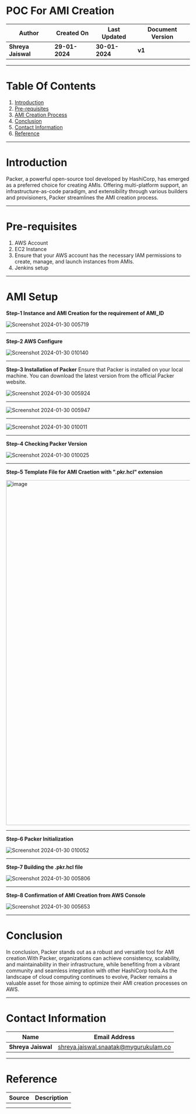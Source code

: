 # POC For AMI Creation

| **Author** | **Created On** | **Last Updated** | **Document Version** |
| ---------- | -------------- | ---------------- | -------------------- |
| **Shreya Jaiswal** | **29-01-2024** | **30-01-2024** | **v1** |

***

# Table Of Contents

1. [Introduction](https://github.com/avengers-p7/Documentation/edit/main/Application_CI/Design/AMI_POC.md#introduction)
2. [Pre-requisites](https://github.com/avengers-p7/Documentation/edit/main/Application_CI/Design/AMI_POC.md#pre-requisites)
3. [AMI Creation Process](https://github.com/avengers-p7/Documentation/edit/main/Application_CI/Design/AMI_POC.md#AMIcreation)
4. [Conclusion](https://github.com/avengers-p7/Documentation/edit/main/Application_CI/Design/AMI_POC.md#conclusion)
5. [Contact Information](https://github.com/avengers-p7/Documentation/edit/main/Application_CI/Design/AMI_POC.md#contactinformation)
6. [Reference](https://github.com/avengers-p7/Documentation/edit/main/Application_CI/Design/AMI_POC.md#reference)
 
***

# Introduction

 Packer, a powerful open-source tool developed by HashiCorp, has emerged as a preferred choice for creating AMIs. Offering multi-platform 
 support, an infrastructure-as-code paradigm, and extensibility through various builders and provisioners, Packer streamlines the AMI creation 
 process. 

***

# Pre-requisites

1. AWS Account
2. EC2 Instance
3. Ensure that your AWS account has the necessary IAM permissions to create, manage, and launch instances from AMIs.
4. Jenkins setup

***

# AMI Setup

**Step-1 Instance and AMI Creation for the requirement of AMI_ID**

![Screenshot 2024-01-30 005719](https://github.com/avengers-p7/Documentation/assets/156057205/4a2fe7c1-ca33-4046-b7fd-d6a95d98b914)



***

**Step-2 AWS Configure**

![Screenshot 2024-01-30 010140](https://github.com/avengers-p7/Documentation/assets/156057205/6cff8c8b-6a34-414a-b253-d64c23879f95)

***

**Step-3 Installation of Packer**
Ensure that Packer is installed on your local machine. You can download the latest version from the official Packer website.

![Screenshot 2024-01-30 005924](https://github.com/avengers-p7/Documentation/assets/156057205/45545f06-acb5-4ff2-ac62-270845f6b152)

***

![Screenshot 2024-01-30 005947](https://github.com/avengers-p7/Documentation/assets/156057205/c73fef4b-5dfd-4943-8412-6899fd9708d6)

***

![Screenshot 2024-01-30 010011](https://github.com/avengers-p7/Documentation/assets/156057205/6d8d1029-c757-45fd-8598-6a4ef7751213)


***

**Step-4 Checking Packer Version**


![Screenshot 2024-01-30 010025](https://github.com/avengers-p7/Documentation/assets/156057205/29401eeb-3778-4cc0-8dcb-c5b194fb211b)


***

**Step-5 Template File for AMI Craetion with ".pkr.hcl" extension**

<img width="943" alt="image" src="https://github.com/avengers-p7/Documentation/assets/156057205/781f6ce4-897e-4c86-83c8-eaff3ad0e646">


***

**Step-6 Packer Initialization**

![Screenshot 2024-01-30 010052](https://github.com/avengers-p7/Documentation/assets/156057205/05298741-a85c-49fb-bb18-55189107d740)


***

**Step-7 Building the .pkr.hcl file**

![Screenshot 2024-01-30 005806](https://github.com/avengers-p7/Documentation/assets/156057205/3a42fdac-f3cd-4740-b68d-c68534496611)


***

**Step-8 Confirmation of AMI Creation from AWS Console**

![Screenshot 2024-01-30 005653](https://github.com/avengers-p7/Documentation/assets/156057205/bafb650e-19e1-403d-8a91-18611f1468bd)

***

# Conclusion

In conclusion, Packer stands out as a robust and versatile tool for AMI creation.With Packer, organizations can achieve consistency, scalability, and maintainability in their infrastructure, while benefiting from a vibrant community and seamless integration with other HashiCorp tools.As the landscape of cloud computing continues to evolve, Packer remains a valuable asset for those aiming to optimize their AMI creation processes on AWS.

***

# Contact Information

| **Name** | **Email Address** |
| -------- | ----------------- |
| **Shreya Jaiswal** | shreya.jaiswal.snaatak@mygurukulam.co |

***

# Reference

| **Source** | **Description** |
| ---------- | --------------- |
|            |                 |
|            |                 |

